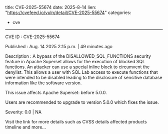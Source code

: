  
title: CVE-2025-55674
date: 2025-8-14
lien: "https://cvefeed.io/vuln/detail/CVE-2025-55674"
categories:
  - cve
---

CVE ID : CVE-2025-55674

Published :  Aug. 14
2025
2:15 p.m. | 49 minutes ago

Description : A bypass of the DISALLOWED_SQL_FUNCTIONS security feature in Apache Superset allows for the execution of blocked SQL functions. An attacker can use a special inline block to circumvent the denylist. This allows a user with SQL Lab access to execute functions that were intended to be disabled
leading to the disclosure of sensitive database information like the software version.

This issue affects Apache Superset: before 5.0.0.

Users are recommended to upgrade to version 5.0.0
which fixes the issue.

Severity: 0.0 | NA

Visit the link for more details
such as CVSS details
affected products
timeline
and more...
